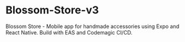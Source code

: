 # Blossom-Store-v3
Blossom Store - Mobile app for handmade accessories using Expo and React Native. Build with EAS and Codemagic CI/CD.
